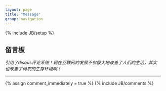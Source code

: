 ```yaml
---
layout: page
title: "Message"
group: navigation
---
```

{% include JB/setup %}

## 留言板

*引用了disqus评论系统！现在互联网的发展不仅极大地改善了人们的生活，其实也改善了码农的生存环境啊！*

---

{% assign comment_immediately = true %}
{% include JB/comments %}

